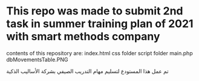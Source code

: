 # This repo was made to submit 2nd task in summer training plan of 2021 with smart methods company
contents of this repository are:
index.html
css folder
script folder
main.php
dbMovementsTable.PNG

تم عمل هذا المستودع لتسليم مهام التدريب الصيفي بشركة الأساليب الذكية
